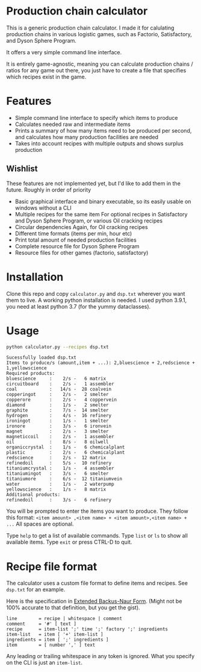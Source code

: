 # Production chain calculator

This is a generic production chain calculator.
I made it for calulating production chains in various logistic games, such as
Factorio, Satisfactory, and Dyson Sphere Program.

It offers a very simple command line interface.

It is entirely game-agnostic, meaning you can calculate production chains / ratios for any game out there,
you just have to create a file that specifies which recipes exist in the game.

# Features

- Simple command line interface to specify which items to produce
- Calculates needed raw and intermediate items
- Prints a summary of how many items need to be produced per second, and calculates how many production facilities are needed
- Takes into account recipes with multiple outputs and shows surplus production

## Wishlist

These features are not implemented yet, but I'd like to add them in the future.
Roughly in order of priority
- Basic graphical interface and binary executable, so its easily usable on windows without a CLI
- Multiple recipes for the same item
    For optional recipes in Satisfactory and Dyson Sphere Program, or various Oil cracking recipes
- Circular dependencies 
    Again, for Oil cracking recipes
- Different time formats (items per min, hour etc)
- Print total amount of needed production facilities 
- Complete resource file for Dyson Sphere Program
- Resource files for other games (factorio, satisfactory)


# Installation

Clone this repo and copy `calculator.py` and `dsp.txt` wherever you want them to live.
A working python installation is needed. I used python 3.9.1, you need at least python 3.7 (for the yummy dataclasses).

# Usage

```bash
python calculator.py --recipes dsp.txt
```
```
Sucessfully loaded dsp.txt
Items to produce/s (amount,item + ...): 2,bluescience + 2,redscience + 1,yellowscience
Required products:
bluescience     :    2/s -   6 matrix
circuitboard    :    2/s -   1 assembler
coal            :   14/s -  28 coalvein
copperingot     :    2/s -   2 smelter
copperore       :    2/s -   4 coppervein
diamond         :    1/s -   2 smelter
graphite        :    7/s -  14 smelter
hydrogen        :    4/s -  16 refinery
ironingot       :    1/s -   1 smelter
ironore         :    3/s -   6 ironvein
magnet          :    2/s -   3 smelter
magneticcoil    :    2/s -   1 assembler
oil             :    8/s -   8 oilwell
organiccrystal  :    1/s -   6 chemicalplant
plastic         :    2/s -   6 chemicalplant
redscience      :    2/s -  12 matrix
refinedoil      :    5/s -  10 refinery
titaniumcrystal :    1/s -   4 assembler
titaniumingot   :    3/s -   6 smelter
titaniumore     :    6/s -  12 titaniumvein
water           :    1/s -   2 waterpump
yellowscience   :    1/s -   8 matrix
Additional products:
refinedoil      :    3/s -   6 refinery
```

You will be prompted to enter the items you want to produce.
They follow this format: `<item amount> ,<item name> + <item amount>,<item name> + ...` 
All spaces are optional.

Type `help` to get a list of available commands.
Type `list` or `ls` to show all available items.
Type `exit` or press CTRL-D to quit.

# Recipe file format

The calculator uses a custom file format to define items and recipes.
See `dsp.txt` for an example.

Here is the specification in [Extended Backus-Naur Form](https://en.wikipedia.org/wiki/Backus%E2%80%93Naur_form). (Might not be 100% accurate to that definition, but you get the gist).

```
line        = recipe | whitespace | comment
comment     = '#' [ text ]
recipe      = item-list ';' time ';' factory ';' ingredients
item-list   = item [ '+' item-list ]
ingredients = item [ ';' ingredients ] 
item        = [ number ',' ] text
```

Any leading or trailing whitespace in any token is ignored.
What you specify on the CLI is just an `item-list`.
